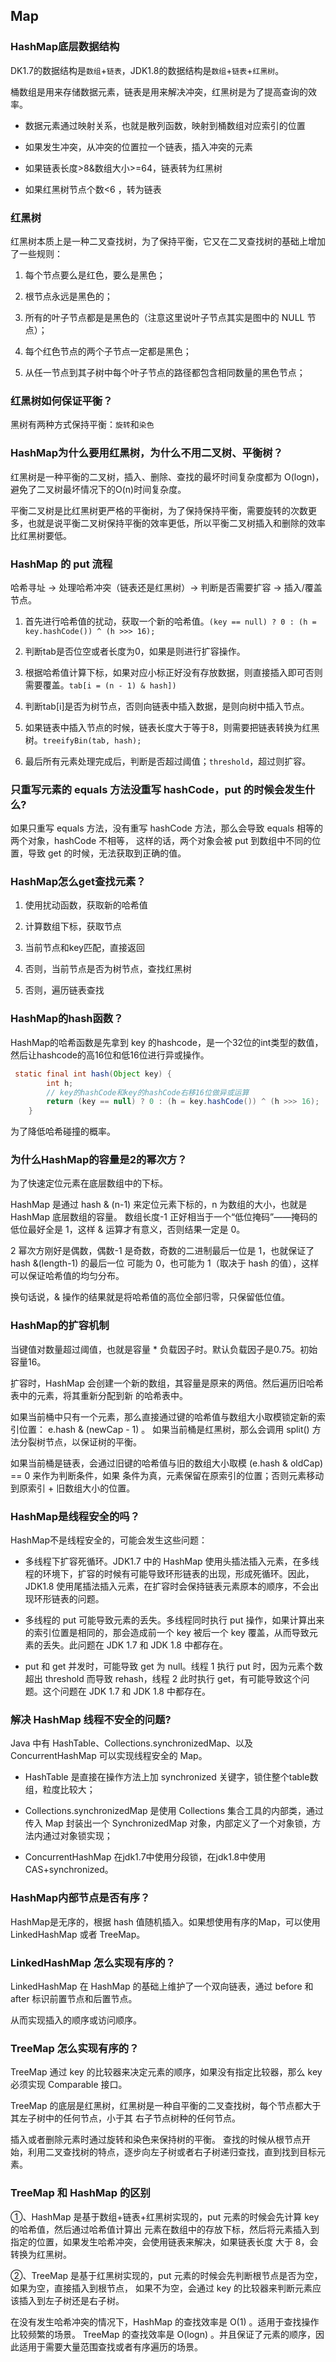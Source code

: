 ## Map

### HashMap底层数据结构

DK1.7的数据结构是`数组`+`链表`，JDK1.8的数据结构是`数组`+`链表`+`红黑树`。

桶数组是用来存储数据元素，链表是用来解决冲突，红黑树是为了提高查询的效率。

* 数据元素通过映射关系，也就是散列函数，映射到桶数组对应索引的位置

* 如果发生冲突，从冲突的位置拉一个链表，插入冲突的元素

* 如果链表长度>8&数组大小>=64，链表转为红黑树

* 如果红黑树节点个数<6 ，转为链表

### 红黑树

红黑树本质上是一种二叉查找树，为了保持平衡，它又在二叉查找树的基础上增加了一些规则：

1. 每个节点要么是红色，要么是黑色；

2. 根节点永远是黑色的；

3. 所有的叶子节点都是是黑色的（注意这里说叶子节点其实是图中的 NULL 节点）；

4. 每个红色节点的两个子节点一定都是黑色；

5. 从任一节点到其子树中每个叶子节点的路径都包含相同数量的黑色节点；

### 红黑树如何保证平衡？

黑树有两种方式保持平衡：`旋转`和`染色`

### HashMap为什么要用红黑树，为什么不用二叉树、平衡树？

红黑树是一种平衡的二叉树，插入、删除、查找的最坏时间复杂度都为 O(logn)，避免了二叉树最坏情况下的O(n)时间复杂度。

平衡二叉树是比红黑树更严格的平衡树，为了保持保持平衡，需要旋转的次数更多，也就是说平衡二叉树保持平衡的效率更低，所以平衡二叉树插入和删除的效率比红黑树要低。

### HashMap 的 put 流程

哈希寻址 → 处理哈希冲突（链表还是红⿊树）→ 判断是否需要扩容 → 插⼊/覆盖节点。

1. 首先进行哈希值的扰动，获取一个新的哈希值。`(key == null) ? 0 : (h = key.hashCode()) ^ (h >>> 16);`

2. 判断tab是否位空或者长度为0，如果是则进行扩容操作。

3. 根据哈希值计算下标，如果对应小标正好没有存放数据，则直接插入即可否则需要覆盖。`tab[i = (n - 1) & hash])`

4. 判断tab\[i]是否为树节点，否则向链表中插入数据，是则向树中插入节点。

5. 如果链表中插入节点的时候，链表长度大于等于8，则需要把链表转换为红黑树。`treeifyBin(tab, hash);`

6. 最后所有元素处理完成后，判断是否超过阈值；`threshold`，超过则扩容。

### 只重写元素的 equals ⽅法没重写 hashCode，put 的时候会发生什么?

如果只重写 equals ⽅法，没有重写 hashCode ⽅法，那么会导致 equals 相等的两个对象，hashCode 不相等， 这样的话，两个对象会被 put 到数组中不同的位置，导致 get 的时候，⽆法获取到正确的值。

### HashMap怎么get查找元素？

1. 使用扰动函数，获取新的哈希值

2. 计算数组下标，获取节点

3. 当前节点和key匹配，直接返回

4. 否则，当前节点是否为树节点，查找红黑树

5. 否则，遍历链表查找

### HashMap的hash函数？

HashMap的哈希函数是先拿到 key 的hashcode，是一个32位的int类型的数值，然后让hashcode的高16位和低16位进行异或操作。

```java
 static final int hash(Object key) {
        int h;
        // key的hashCode和key的hashCode右移16位做异或运算
        return (key == null) ? 0 : (h = key.hashCode()) ^ (h >>> 16);
    }
```

为了降低哈希碰撞的概率。



### 为什么HashMap的容量是2的幂次方？

为了快速定位元素在底层数组中的下标。&#x20;

HashMap 是通过 hash & (n-1) 来定位元素下标的，n 为数组的⼤⼩，也就是 HashMap 底层数组的容量。 数组⻓度-1 正好相当于⼀个“低位掩码”——掩码的低位最好全是 1，这样 & 运算才有意义，否则结果⼀定是 0。

&#x20;2 幂次⽅刚好是偶数，偶数-1 是奇数，奇数的⼆进制最后⼀位是 1，也就保证了 hash &(length-1) 的最后⼀位 可能为 0，也可能为 1（取决于 hash 的值），这样可以保证哈希值的均匀分布。

换句话说，& 操作的结果就是将哈希值的⾼位全部归零，只保留低位值。

### HashMap的扩容机制

当键值对数量超过阈值，也就是容量 \* 负载因⼦时。默认负载因子是0.75。初始容量16。

扩容时，HashMap 会创建⼀个新的数组，其容量是原来的两倍。然后遍历旧哈希表中的元素，将其重新分配到新 的哈希表中。

如果当前桶中只有⼀个元素，那么直接通过键的哈希值与数组⼤⼩取模锁定新的索引位置： e.hash & (newCap - 1) 。 如果当前桶是红⿊树，那么会调⽤ split() ⽅法分裂树节点，以保证树的平衡。&#x20;

如果当前桶是链表，会通过旧键的哈希值与旧的数组⼤⼩取模 (e.hash & oldCap) == 0 来作为判断条件，如果 条件为真，元素保留在原索引的位置；否则元素移动到原索引 + 旧数组⼤⼩的位置。

### HashMap是线程安全的吗？

HashMap不是线程安全的，可能会发生这些问题：

* 多线程下扩容死循环。JDK1.7 中的 HashMap 使用头插法插入元素，在多线程的环境下，扩容的时候有可能导致环形链表的出现，形成死循环。因此，JDK1.8 使用尾插法插入元素，在扩容时会保持链表元素原本的顺序，不会出现环形链表的问题。

* 多线程的 put 可能导致元素的丢失。多线程同时执行 put 操作，如果计算出来的索引位置是相同的，那会造成前一个 key 被后一个 key 覆盖，从而导致元素的丢失。此问题在 JDK 1.7 和 JDK 1.8 中都存在。

* put 和 get 并发时，可能导致 get 为 null。线程 1 执行 put 时，因为元素个数超出 threshold 而导致 rehash，线程 2 此时执行 get，有可能导致这个问题。这个问题在 JDK 1.7 和 JDK 1.8 中都存在。

### 解决 HashMap 线程不安全的问题?

Java 中有 HashTable、Collections.synchronizedMap、以及 ConcurrentHashMap 可以实现线程安全的 Map。

* HashTable 是直接在操作方法上加 synchronized 关键字，锁住整个table数组，粒度比较大；

* Collections.synchronizedMap 是使用 Collections 集合工具的内部类，通过传入 Map 封装出一个 SynchronizedMap 对象，内部定义了一个对象锁，方法内通过对象锁实现；

* ConcurrentHashMap 在jdk1.7中使用分段锁，在jdk1.8中使用CAS+synchronized。



### HashMap内部节点是否有序？

HashMap是无序的，根据 hash 值随机插入。如果想使用有序的Map，可以使用LinkedHashMap 或者 TreeMap。

### LinkedHashMap 怎么实现有序的？

LinkedHashMap 在 HashMap 的基础上维护了⼀个双向链表，通过 before 和 after 标识前置节点和后置节点。

从⽽实现插⼊的顺序或访问顺序。

### &#x20;TreeMap 怎么实现有序的？

TreeMap 通过 key 的⽐较器来决定元素的顺序，如果没有指定⽐较器，那么 key 必须实现 Comparable 接⼝。

TreeMap 的底层是红⿊树，红⿊树是⼀种⾃平衡的⼆叉查找树，每个节点都⼤于其左⼦树中的任何节点，⼩于其 右⼦节点树种的任何节点。

插⼊或者删除元素时通过旋转和染⾊来保持树的平衡。 查找的时候从根节点开始，利⽤⼆叉查找树的特点，逐步向左⼦树或者右⼦树递归查找，直到找到⽬标元素。

### TreeMap 和 HashMap 的区别

①、HashMap 是基于数组+链表+红⿊树实现的，put 元素的时候会先计算 key 的哈希值，然后通过哈希值计算出 元素在数组中的存放下标，然后将元素插⼊到指定的位置，如果发⽣哈希冲突，会使⽤链表来解决，如果链表⻓度 ⼤于 8，会转换为红⿊树。&#x20;

②、TreeMap 是基于红⿊树实现的，put 元素的时候会先判断根节点是否为空，如果为空，直接插⼊到根节点， 如果不为空，会通过 key 的⽐较器来判断元素应该插⼊到左⼦树还是右⼦树。&#x20;

在没有发⽣哈希冲突的情况下，HashMap 的查找效率是 O(1) 。适⽤于查找操作⽐较频繁的场景。 TreeMap 的查找效率是 O(logn) 。并且保证了元素的顺序，因此适⽤于需要⼤量范围查找或者有序遍历的场景。